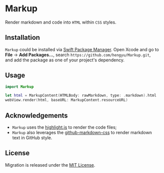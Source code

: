 # Markup

Render markdown and code into `HTML` within `CSS` styles.

## Installation

`Markup` could be installed via [Swift Package Manager](https://www.swift.org/package-manager/). Open Xcode and go to **File** -> **Add Packages...**, search `https://github.com/hengyu/Markup.git`, and add the package as one of your project's dependency.

## Usage

```swift
import Markup

let html = MarkupContent(HTMLBody: rawMarkdown, type: .markdown).html
webView.render(html, baseURL: MarkupContent.resourceURL)
```

## Acknowledgements

- `Markup` uses the [highlight.js](https://github.com/highlightjs/highlight.js) to render the code files; 
- `Markup` also leverages the [github-markdown-css](https://github.com/sindresorhus/github-markdown-css) to render markdown text in GitHub style.

## License

Migration is released under the [MIT License](LICENSE).
